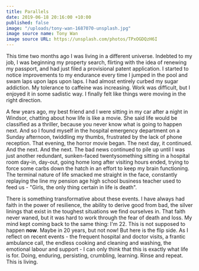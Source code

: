 ```yaml
---
title: Parallels
date: 2019-06-18 20:16:00 +10:00
published: false
image: "/uploads/tony-wan-1687070-unsplash.jpg"
image source name: Tony Wan
image source URL: https://unsplash.com/photos/TPxOGDQzH6I
---
```


This time two months ago I was living in a different universe. Indebted to my job, I was beginning my property search, flirting with the idea of renewing my passport, and had just filed a provisional patent application. I started to notice improvements to my endurance every time I jumped in the pool and swam laps upon laps upon laps. I had almost entirely curbed my sugar addiction. My tolerance to caffeine was increasing. Work was difficult, but I enjoyed it in some sadistic way. I finally felt like things were moving in the right direction.

A few years ago, my best friend and I were sitting in my car after a night in Windsor, chatting about how life is like a movie. She said life would be classified as a thriller, because you never know what is going to happen next. And so I found myself in the hospital emergency department on a Sunday afternoon, twiddling my thumbs, frustrated by the lack of phone reception. That evening, the horror movie began. The next day, it continued. And the next. And the next. The bad news continued to pile up until I was just another redundant, sunken-faced twentysomething sitting in a hospital room day-in, day-out, going home long after visiting hours ended, trying to force some carbs down the hatch in an effort to keep my brain functioning. The terminal nature of life smacked me straight in the face, constantly replaying the line my pension age high school business teacher used to feed us - "Girls, the only thing certain in life is death".

There is something transformative about these events. I have always had faith in the power of resilience, the ability to derive good from bad, the silver linings that exist in the toughest situations we find ourselves in. That faith never waned, but it was hard to work through the fear of death and loss. My mind kept coming back to the same thing: I'm 22. This is not supposed to happen **now**. Maybe in 20 years, but not now! But here is the flip side. As I reflect on recent events - the frequent hospital and doctor visits, a frantic ambulance call, the endless cooking and cleaning and washing, the emotional labour and support - I can only think that this is exactly what life is for. Doing, enduring, persisting, crumbling, learning. Rinse and repeat. This is living. 